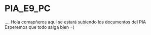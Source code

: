 # PIA_E9_PC
....
Hola comapñeros aqui se estará subiendo los
documentos del PIA
Esperemos que todo salga bien =)

